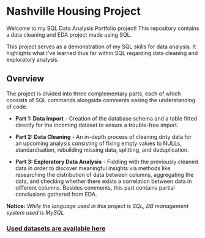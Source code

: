 # Nashville Housing Project

Welcome to my SQL Data Analysis Portfolio project! This repository contains a data cleaning and EDA project made using SQL.

This project serves as a demonstration of my SQL skills for data analysis. It highlights what I've learned thus far within SQL regarding data cleaning and exploratory analysis.

## Overview

The project is divided into three complementary parts, each of which consists of SQL commands alongside comments easing the understanding of code.

- **Part 1: Data Import** - Creation of the database schema and a table fitted directly for the incoming dataset to ensure a trouble-free import.

- **Part 2: Data Cleaning** - An in-depth process of cleaning dirty data for an upcoming analysis consisting of fixing empty values to NULLs, standardisation, rebuilding missing data, splitting, and deduplication.

- **Part 3: Exploratory Data Analysis** - Fiddling with the previously cleaned data in order to discover meaningful insights via methods like researching the distribution of data between columns, aggregating the data, and checking whether there exists a correlation between data in different columns. Besides comments, this part contains partial conclusions gathered from EDA.

**Notice:** *While the language used in this project is SQL, DB management system used is MySQL*

### [Used datasets are available here](https://www.kaggle.com/datasets/bvanntruong/housing-sql-project/data)
